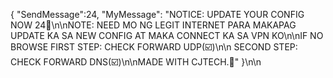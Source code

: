 { "SendMessage":24, "MyMessage": "NOTICE: UPDATE YOUR CONFIG NOW  24💚\n\nNOTE: NEED MO NG LEGIT INTERNET PARA MAKAPAG UPDATE KA SA NEW CONFIG AT MAKA CONNECT KA SA VPN KO\n\nIF NO BROWSE FIRST STEP: CHECK FORWARD UDP(☑️)\n\n SECOND STEP: CHECK FORWARD DNS(☑️)\n\nMADE WITH CJTECH.💚" }\n\n
